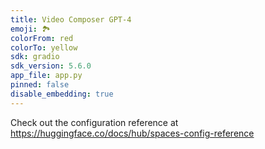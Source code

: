 ```yaml
---
title: Video Composer GPT-4
emoji: 🏞
colorFrom: red
colorTo: yellow
sdk: gradio
sdk_version: 5.6.0
app_file: app.py
pinned: false
disable_embedding: true
---
```


Check out the configuration reference at https://huggingface.co/docs/hub/spaces-config-reference